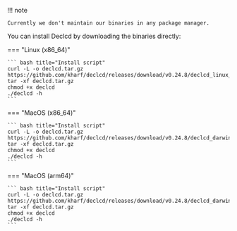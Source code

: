 !!! note

    Currently we don't maintain our binaries in any package manager.

You can install Declcd by downloading the binaries directly:

=== "Linux (x86_64)"

    ``` bash title="Install script"
    curl -L -o declcd.tar.gz https://github.com/kharf/declcd/releases/download/v0.24.8/declcd_linux_x86_64.tar.gz
    tar -xf declcd.tar.gz
    chmod +x declcd
    ./declcd -h
    ```

=== "MacOS (x86_64)"

    ``` bash title="Install script"
    curl -L -o declcd.tar.gz https://github.com/kharf/declcd/releases/download/v0.24.8/declcd_darwin_x86_64.tar.gz
    tar -xf declcd.tar.gz
    chmod +x declcd
    ./declcd -h
    ```

=== "MacOS (arm64)"

    ``` bash title="Install script"
    curl -L -o declcd.tar.gz https://github.com/kharf/declcd/releases/download/v0.24.8/declcd_darwin_arm64.tar.gz
    tar -xf declcd.tar.gz
    chmod +x declcd
    ./declcd -h
    ```
